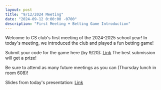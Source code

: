 ```yaml
---
layout: post
title: "9/12/2024 Meeting"
date: "2024-09-12 0:00:00 -0700"
description: "First Meeting + Betting Game Introduction"
---
```


Welcome to CS club's first meeting of the 2024-2025 school year!
In today's meeting, we introduced the club and played a fun betting game!

Submit your code for the game here (by 9/20): [Link](https://tinyurl.com/csclubgame)
The best submission will get a prize!


Be sure to attend as many future meetings as you can (Thursday lunch in room 608)!

Slides from today's presentation: [Link](https://docs.google.com/presentation/d/1cbRdN51NFjp1CWZdXrh0FG62flBfDP7f1QXuw4uilC0/edit?usp=sharing)
